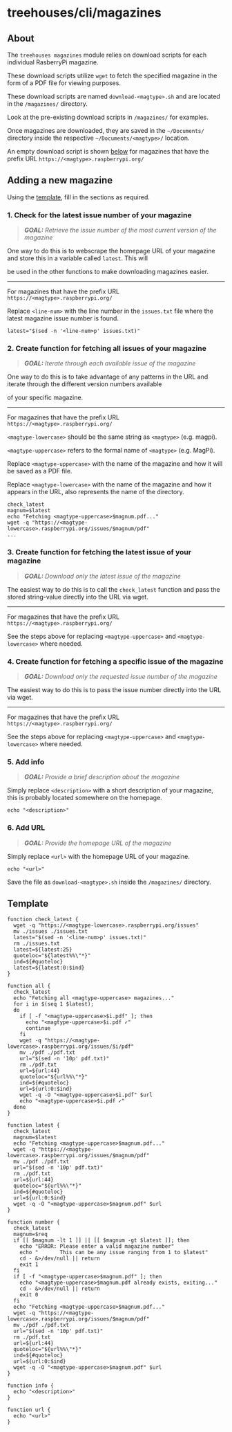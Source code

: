 # treehouses/cli/magazines

## About
The `treehouses magazines` module relies on download scripts for each individual RasberryPi magazine.

These download scripts utilize `wget` to fetch the specified magazine in the form of a PDF file for viewing purposes.

These download scripts are named `download-<magtype>.sh` and are located in the `/magazines/` directory.

Look at the pre-existing download scripts in `/magazines/` for examples.

Once magazines are downloaded, they are saved in the `~/Documents/` directory inside the respective `~/Documents/<magtype>/` location.

An empty download script is shown [below](#Template) for magazines that have the prefix URL `https://<magtype>.raspberrypi.org/`

## Adding a new magazine
Using the [template](#Template), fill in the sections as required.

### 1. Check for the latest issue number of your magazine

   > ***GOAL:*** *Retrieve the issue number of the most current version of the magazine*

   One way to do this is to webscrape the homepage URL of your magazine and store this in a variable called `latest`. This will

   be used in the other functions to make downloading magazines easier.

   ------------------------------------------------------------------------

   For magazines that have the prefix URL `https://<magtype>.raspberrypi.org/`
  
   Replace `<line-num>` with the line number in the `issues.txt` file where the latest magazine issue number is found.
   ```
   latest="$(sed -n '<line-num>p' issues.txt)"
   ```

### 2. Create function for fetching all issues of your magazine

   > ***GOAL:*** *Iterate through each available issue of the magazine*

   One way to do this is to take advantage of any patterns in the URL and iterate through the different version numbers available

   of your specific magazine. 

   ------------------------------------------------------------------------

   For magazines that have the prefix URL `https://<magtype>.raspberrypi.org/`

   `<magtype-lowercase>` should be the same string as `<magtype>` (e.g. magpi).

   `<magtype-uppercase>` refers to the formal name of `<magtype>`  (e.g. MagPi).

   Replace `<magtype-uppercase>` with the name of the magazine and how it will be saved as a PDF file.

   Replace `<magtype-lowercase>` with the name of the magazine and how it appears in the URL, also represents the name of the directory.

   ```
   check_latest
   magnum=$latest
   echo "Fetching <magtype-uppercase>$magnum.pdf..."
   wget -q "https://<magtype-lowercase>.raspberrypi.org/issues/$magnum/pdf"
   ...
   ```

### 3. Create function for fetching the latest issue of your magazine

   > ***GOAL:*** *Download only the latest issue of the magazine*

   The easiest way to do this is to call the `check_latest` function and pass the stored string-value directly into the URL via wget.

   ------------------------------------------------------------------------

   For magazines that have the prefix URL `https://<magtype>.raspberrypi.org/`

   See the steps above for replacing `<magtype-uppercase>` and `<magtype-lowercase>` where needed.

### 4. Create function for fetching a specific issue of the magazine

   > ***GOAL:*** *Download only the requested issue number of the magazine*

   The easiest way to do this is to pass the issue number directly into the URL via wget.

   ------------------------------------------------------------------------

   For magazines that have the prefix URL `https://<magtype>.raspberrypi.org/`

   See the steps above for replacing `<magtype-uppercase>` and `<magtype-lowercase>` where needed.

### 5. Add info

   > ***GOAL:*** *Provide a brief description about the magazine*

   Simply replace `<description>` with a short description of your magazine, this is probably located somewhere on the homepage.

   ```
   echo "<description>"
   ```

### 6. Add URL

   > ***GOAL:*** *Provide the homepage URL of the magazine*

   Simply replace `<url>` with the homepage URL of your magazine.

   ```
   echo "<url>"
   ```

Save the file as `download-<magtype>.sh` inside the `/magazines/` directory.

## Template
```
function check_latest {
  wget -q "https://<magtype-lowercase>.raspberrypi.org/issues"
  mv ./issues ./issues.txt
  latest="$(sed -n '<line-num>p' issues.txt)"
  rm ./issues.txt
  latest=${latest:25}
  quoteloc="${latest%%\"*}"
  ind=${#quoteloc}
  latest=${latest:0:$ind}
}

function all {
  check_latest
  echo "Fetching all <magtype-uppercase> magazines..."
  for i in $(seq 1 $latest);
  do
    if [ -f "<magtype-uppercase>$i.pdf" ]; then
      echo "<magtype-uppercase>$i.pdf ✓"
      continue
    fi
    wget -q "https://<magtype-lowercase>.raspberrypi.org/issues/$i/pdf"
    mv ./pdf ./pdf.txt
    url="$(sed -n '10p' pdf.txt)"
    rm ./pdf.txt
    url=${url:44}
    quoteloc="${url%%\"*}"
    ind=${#quoteloc}
    url=${url:0:$ind}
    wget -q -O "<magtype-uppercase>$i.pdf" $url
    echo "<magtype-uppercase>$i.pdf ✓"
  done
}

function latest {
  check_latest
  magnum=$latest
  echo "Fetching <magtype-uppercase>$magnum.pdf..."
  wget -q "https://<magtype-lowercase>.raspberrypi.org/issues/$magnum/pdf"
  mv ./pdf ./pdf.txt
  url="$(sed -n '10p' pdf.txt)"
  rm ./pdf.txt
  url=${url:44}
  quoteloc="${url%%\"*}"
  ind=${#quoteloc}
  url=${url:0:$ind}
  wget -q -O "<magtype-uppercase>$magnum.pdf" $url
}

function number {
  check_latest
  magnum=$req
  if [[ $magnum -lt 1 ]] || [[ $magnum -gt $latest ]]; then
    echo "ERROR: Please enter a valid magazine number"
    echo "       This can be any issue ranging from 1 to $latest"
    cd - &>/dev/null || return
    exit 1
  fi
  if [ -f "<magtype-uppercase>$magnum.pdf" ]; then
    echo "<magtype-uppercase>$magnum.pdf already exists, exiting..."
    cd - &>/dev/null || return
    exit 0
  fi
  echo "Fetching <magtype-uppercase>$magnum.pdf..."
  wget -q "https://<magtype-lowercase>.raspberrypi.org/issues/$magnum/pdf"
  mv ./pdf ./pdf.txt
  url="$(sed -n '10p' pdf.txt)"
  rm ./pdf.txt
  url=${url:44}
  quoteloc="${url%%\"*}"
  ind=${#quoteloc}
  url=${url:0:$ind}
  wget -q -O "<magtype-uppercase>$magnum.pdf" $url
}

function info {
  echo "<description>"
}

function url {
  echo "<url>"
}
```
